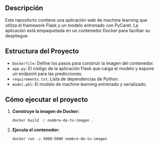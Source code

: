 ## Descripción

Este repositorio contiene una aplicación web de machine learning que utiliza el framework Flask y un modelo entrenado con PyCaret. La aplicación está empaquetada en un contenedor Docker para facilitar su despliegue.

## Estructura del Proyecto

- `Dockerfile`: Define los pasos para construir la imagen del contenedor.
- `app.py`: El código de la aplicación Flask que carga el modelo y expone un endpoint para las predicciones.
- `requirements.txt`: Lista de dependencias de Python.
- `model.pkl`: El modelo de machine learning entrenado y serializado.

## Cómo ejecutar el proyecto

1.  **Construye la imagen de Docker:**
    ```bash
    docker build -t nombre-de-tu-imagen .
    ```
2.  **Ejecuta el contenedor:**
    ```bash
    docker run -p 5000:5000 nombre-de-tu-imagen
    ```
